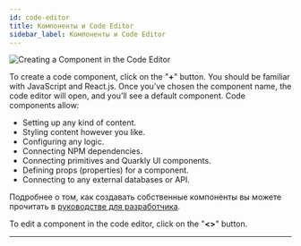 ```yaml
---
id: code-editor
title: Компоненты и Code Editor
sidebar_label: Компоненты и Code Editor
---
```


![Creating a Component in the Code Editor](https://test-upl.quarkly.io/60a657b1e3623a001f692958/images/docs-new-components-create-plus.png?v=2021-05-24T12:58:21.884Z)

To create a code component, click on the "**+**" button. You should be familiar with JavaScript and React.js. Once you’ve chosen the component name, the code editor will open, and you’ll see a default component. Code components allow:

-   Setting up any kind of content.
-   Styling content however you like.
-   Configuring any logic.
-   Connecting NPM dependencies.
-   Connecting primitives and Quarkly UI components.
-   Defining props (properties) for a component.
-   Connecting to any external databases or API.

Подробнее о том, как создавать собственные компоненты вы можете прочитать в [руководстве для разработчика](/).

To edit a component in the code editor, click on the "**&lt;&gt;**" button.

---
